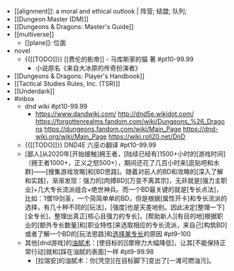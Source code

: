 - [[alignment]]: a moral and ethical outlook | 阵营; 结盟; 队列;
- [[Dungeon Master (DM)]]
- [[Dungeons & Dragons: Master's Guide]]
- [[multiverse]]
    - [[plane]]: 位面
- novel
    - {{[[TODO]]}} [[费伦的影帝]] - 马库斯家的猫 著 #pt10-99.99
        - 小说原名《来自大冰原的传奇扮演者》
- [[Dungeons & Dragons: Player's Handbook]]
- [[Tactical Studies Rules, Inc. (TSR)]]
- [[Underdark]]
- #inbox
    - dnd wiki #pt10-99.99
        - https://www.dandwiki.com/
http://dnd5e.wikidot.com/
https://forgottenrealms.fandom.com/wiki/Dungeons_%26_Dragons
https://dungeons.fandom.com/wiki/Main_Page
https://dnd-wiki.org/wiki/Main_Page
https://wiki.roll20.net/DnD
    - {{[[TODO]]}} DND4E 六巫の翻译  #pt10-99.99
    - [鄙人]从2020年[开始接触]拥王者，[陆续已经有]1500+小时的[游戏时间]（拥王者1000+，正义之怒500+），期间还花了几百小时来[逛贴吧和水群]——[搜集游戏攻略]和[BD思路]。随着对前人的BD和攻略的[深入了解和实践]，渐渐发现：强力的[肉搏BD][万变不离其宗]，无非就是[强力主职业]+几大专长流派组合+绝世神兵。而一个BD最关键的就是[专长点法]，比如：1僧19剑圣，一个简简单单的BD，但是根据[属性开卡]和专长流派的选择，有几十种不同的[玩法]，[强度]也是天差地别。因此决定[整理一下][全专长]，整理出真正[核心且强力的专长]，[帮助新人][有目的地]根据职业的[额外专长数量]和[职业特性]来选取相应的专长流派，来自己[构筑BD]或者了解一个BD的[玩法思路]和[选择某专长](https://bbs.saraba1st.com/2b/thread-2023688-8-1.html)的原因 #pt9-100
    - 其他[dnd游戏]的[油腻术](https://bbs.saraba1st.com/2b/thread-2016344-2-1.html)：[使目标的][摩擦力大幅降低]，让其[不能保持正常行动]就和[踩在油腻的表面]一样 #pt9-99.98
        - [拉瑞安]的油腻术：你[凭空][在目标脚下]变出了[一滩可燃油污]。
